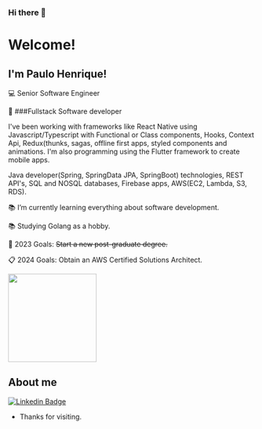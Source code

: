 ### Hi there 👋
# Welcome!

## I'm Paulo Henrique!

:computer: Senior Software Engineer

📳 ###Fullstack Software developer

I've been working with frameworks like React Native using Javascript/Typescript with Functional or Class components, Hooks, Context Api, Redux(thunks, sagas, offline first apps, styled components and animations. I'm also programming using the Flutter framework to create mobile apps.

Java developer(Spring, SpringData JPA, SpringBoot) technologies, REST API's, SQL and NOSQL databases, Firebase apps,  AWS(EC2, Lambda, S3, RDS).

:books: I’m currently learning everything about software development.

:books: Studying Golang as a hobby.

:rocket: 2023 Goals: <s>Start a new post-graduate degree.</s>

:clipboard: 2024 Goals: Obtain an AWS Certified Solutions Architect.



<div>
  
<img height="180em" src="https://github-readme-stats.vercel.app/api/top-langs/?username=paulohbraga&hide=java,dart&layout=compact&langs_count=7&theme=algolia"/>
</div>


## About me

[![Linkedin Badge](https://img.shields.io/badge/-LinkedIn-blue?style=flat-square&logo=Linkedin&logoColor=white&link=https://br.linkedin.com/in/paulohbragap)](https://br.linkedin.com/in/paulohbragap)



- Thanks for visiting.
